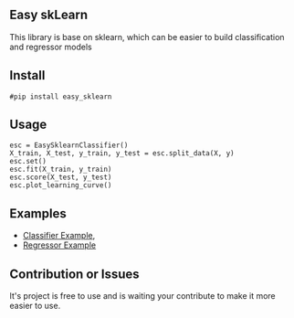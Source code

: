 ## Easy skLearn
This library is base on sklearn, which can be easier to build classification and regressor models



## Install 

```
#pip install easy_sklearn
```


## Usage

```
esc = EasySklearnClassifier()
X_train, X_test, y_train, y_test = esc.split_data(X, y)
esc.set()
esc.fit(X_train, y_train)
esc.score(X_test, y_test)
esc.plot_learning_curve()

```

[Classifier Example]: https://github.com/ruifeng96150/easy_sklearn/demo_classifier.ipynb "Classifier Example"
[Regressor Example]: https://github.com/ruifeng96150/easy_sklearn/demo_regressor.ipynb "Regressor Example"

## Examples
* [Classifier Example],
* [Regressor Example]

## Contribution or Issues
It's project is free to use and is waiting your contribute to make it more easier to use.
